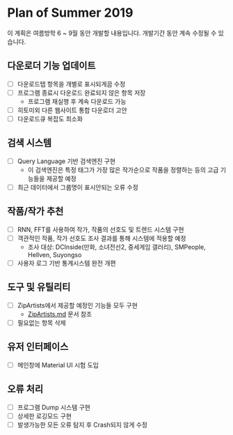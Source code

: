 # Plan of Summer 2019

이 계획은 여름방학 6 ~ 9월 동안 개발할 내용입니다.
개발기간 동안 계속 수정될 수 있습니다.

## 다운로더 기능 업데이트

 - [ ] 다운로드탭 항목을 개별로 표시되게끔 수정
 - [ ] 프로그램 종료시 다운로드 완료되지 않은 항목 저장
   - 프로그램 재실행 후 계속 다운로드 가능
 - [ ] 히토미외 다른 웹사이트 통합 다운로더 고안
 - [ ] 다운로드큐 복잡도 최소화

## 검색 시스템

 - [ ] Query Language 기반 검색엔진 구현
   - 이 검색엔진은 특정 태그가 가장 많은 작가순으로 작품을 정렬하는 등의
     고급 기능들을 제공할 예정
 - [ ] 최근 데이터에서 그룹명이 표시안되는 오류 수정

## 작품/작가 추천

 - [ ] RNN, FFT를 사용하여 작가, 작품의 선호도 및 트렌드 시스템 구현
 - [ ] 객관적인 작품, 작가 선호도 조사 결과를 통해 시스템에 적용할 예정
   - 조사 대상: DCInside(만화, 소녀전선2, 중세게임 갤러리), SMPeople, 
     Hellven, Suyongso
 - [ ] 사용자 로그 기반 통계시스템 완전 개편

## 도구 및 유틸리티

 - [ ] ZipArtists에서 제공할 예정인 기능들 모두 구현
   - [ZipArtists.md](ZipArtists.md) 문서 참조
 - [ ] 필요없는 항목 삭제

## 유저 인터페이스

 - [ ] 메인창에 Material UI 시험 도입

## 오류 처리

 - [ ] 프로그램 Dump 시스템 구현
 - [ ] 상세한 로깅모드 구현
 - [ ] 발생가능한 모든 오류 탐지 후 Crash되지 않게 수정
